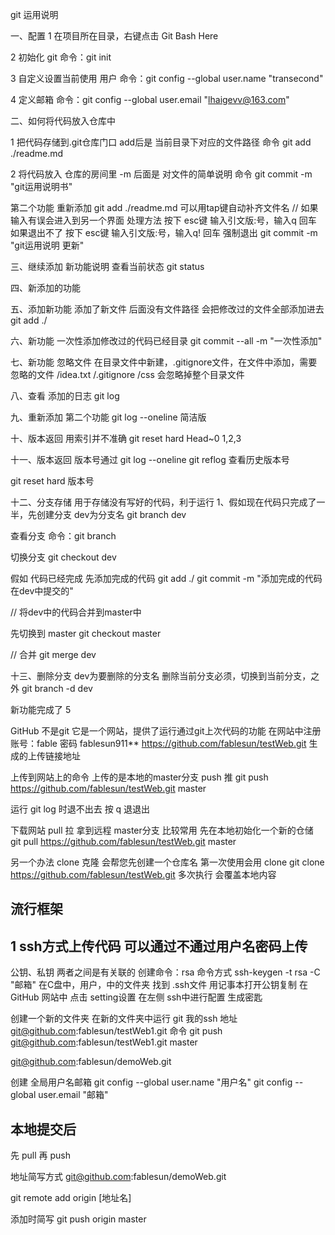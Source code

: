 git 运用说明

一、配置
1 在项目所在目录，右键点击 Git Bash Here

2 初始化 git 命令：git init

3 自定义设置当前使用 用户
命令：git config --global user.name "transecond"

4 定义邮箱
命令：git config --global user.email "lhaigevv@163.com"

二、如何将代码放入仓库中

1 把代码存储到.git仓库门口  add后是 当前目录下对应的文件路径
命令 git add ./readme.md

2 将代码放入 仓库的房间里 -m 后面是 对文件的简单说明
命令 git commit -m "git运用说明书"

第二个功能 重新添加
git add ./readme.md  可以用tap键自动补齐文件名
// 如果 输入有误会进入到另一个界面
处理方法 按下 esc键 输入引文版:号，输入q 回车
如果退出不了 按下 esc键 输入引文版:号，输入q! 回车  强制退出
git commit -m "git运用说明 更新"

三、继续添加 新功能说明
查看当前状态
git status

四、新添加的功能

五、添加新功能 添加了新文件 后面没有文件路径 会把修改过的文件全部添加进去
git add ./

六、新功能 一次性添加修改过的代码已经目录
git commit --all -m "一次性添加"

七、新功能 忽略文件
在目录文件中新建，.gitignore文件，在文件中添加，需要忽略的文件
/idea.txt
/.gitignore
/css 会忽略掉整个目录文件

八、查看 添加的日志
git log

九、重新添加 第二个功能
git log --oneline 简洁版

十、版本返回  用索引并不准确
git reset hard Head~0  1,2,3

十一、版本返回 版本号通过 git log --oneline
      git reflog 查看历史版本号

git reset hard 版本号

十二、分支存储 用于存储没有写好的代码，利于运行
1、假如现在代码只完成了一半，先创建分支  dev为分支名
git branch dev

查看分支
命令：git branch

切换分支
git checkout dev

假如 代码已经完成
先添加完成的代码
git add ./
git commit -m "添加完成的代码 在dev中提交的"

// 将dev中的代码合并到master中

先切换到 master
git checkout master

// 合并
git merge dev

十三、删除分支 dev为要删除的分支名  删除当前分支必须，切换到当前分支，之外
git branch -d dev

新功能完成了 5

GitHub
不是git 它是一个网站，提供了运行通过git上次代码的功能
在网站中注册
账号：fable
密码 fablesun911**
https://github.com/fablesun/testWeb.git 生成的上传链接地址

上传到网站上的命令  上传的是本地的master分支   push 推
git push https://github.com/fablesun/testWeb.git master

运行 git log 时退不出去 按 q 退退出

下载网站  pull 拉   拿到远程 master分支  比较常用
先在本地初始化一个新的仓储
git pull https://github.com/fablesun/testWeb.git master

另一个办法 clone 克隆 会帮您先创建一个仓库名  第一次使用会用 clone
git clone https://github.com/fablesun/testWeb.git
多次执行 会覆盖本地内容

## 流行框架
## 1 ssh方式上传代码 可以通过不通过用户名密码上传
公钥、私钥  两者之间是有关联的
创建命令：rsa 命令方式
ssh-keygen -t rsa -C "邮箱"
在C盘中，用户，中的文件夹 找到 .ssh文件 用记事本打开公钥复制
在 GitHub 网站中 点击 setting设置 在左侧 ssh中进行配置 生成密匙

创建一个新的文件夹 在新的文件夹中运行 git
我的ssh 地址
git@github.com:fablesun/testWeb1.git
命令
git push git@github.com:fablesun/testWeb1.git master

git@github.com:fablesun/demoWeb.git

创建 全局用户名邮箱
git config --global user.name "用户名"
git config --global user.email "邮箱"

## 本地提交后
先 pull 再 push


地址简写方式 git@github.com:fablesun/demoWeb.git

git remote add origin [地址名]

添加时简写
git push origin master

